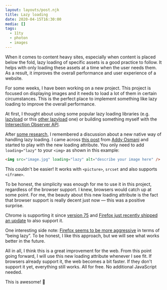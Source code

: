 ```yaml
---
layout: layouts/post.njk
title: Lazy loading
date: 2020-04-15T16:30:00
media: []
tags:
  - 11ty
  - photon
  - images
---
```


When it comes to content heavy sites, especially when content is placed below the fold, lazy loading of specific assets is a good practice to follow. It helps with only loading these assets at a time when the user needs them. As a result, it improves the overall performance and user experience of a website.

For some weeks, I have been working on a new project. This project is focused on displaying images and it needs to load a lot of them in certain circumstances. This is the perfect place to implement something like lazy loading to improve the overall performance.

At first, I thought about using some popular lazy loading libraries (e.g. [lazyload](https://github.com/verlok/lazyload) or this [other lazyload](https://github.com/tuupola/lazyload) one) or building something myself with the [Intersection Observer API](https://developer.mozilla.org/en-US/docs/Web/API/Intersection_Observer_API).

After [some research](https://css-tricks.com/the-complete-guide-to-lazy-loading-images/), I remembered a discussion about a new native way of handling lazy loading. I came across [this post](https://addyosmani.com/blog/lazy-loading/) from [Addy Osmani](https://twitter.com/addyosmani) and started to play with the new loading attribute. You only need to add `loading="lazy"` to your `<img>` as shown in this example:

```html
<img src="image.jpg" loading="lazy" alt="describe your image here" />
```

This couldn't be easier! It works with `<picture>`, `srcset` and also supports `<iframe>`.

To be honest, the simplicity was enough for me to use it in this project, regardless of the browser support. I knew, browsers would catch up at some point. For me, the beauty about this new loading attribute is the fact that browser support is really decent just now — this was a positive surprise.

Chrome is supporting it since [version 75](https://twitter.com/addyosmani/status/1114777583302799360?s=20) and [Firefox just recently shipped an update](https://www.mozilla.org/en-US/firefox/75.0/releasenotes/) to also support it.

One interesting side note: [Firefox seems to be more aggressive](https://caniuse.com/#feat=loading-lazy-attr) in terms of “being lazy”. To be honest, I like this approach, but we will see what works better in the future.

All in all, I think this is a great improvement for the web. From this point going forward, I will use this new loading attribute whenever I see fit. If browsers already support it, the web becomes a bit faster. If they don't support it yet, everything still works. All for free. No additional JavaScript needed.

This is awesome! 🚀